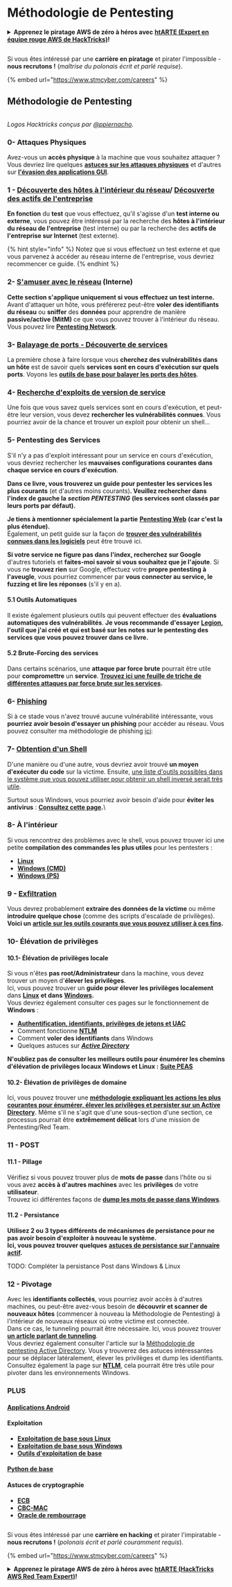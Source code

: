 # Méthodologie de Pentesting

<details>

<summary><strong>Apprenez le piratage AWS de zéro à héros avec</strong> <a href="https://training.hacktricks.xyz/courses/arte"><strong>htARTE (Expert en équipe rouge AWS de HackTricks)</strong></a><strong>!</strong></summary>

Autres façons de soutenir HackTricks :

* Si vous souhaitez voir votre **entreprise annoncée dans HackTricks** ou **télécharger HackTricks en PDF**, consultez les [**PLANS D'ABONNEMENT**](https://github.com/sponsors/carlospolop) !
* Obtenez le [**swag officiel PEASS & HackTricks**](https://peass.creator-spring.com)
* Découvrez [**La famille PEASS**](https://opensea.io/collection/the-peass-family), notre collection exclusive de [**NFT**](https://opensea.io/collection/the-peass-family)
* **Rejoignez le** 💬 [**groupe Discord**](https://discord.gg/hRep4RUj7f) ou le [**groupe Telegram**](https://t.me/peass) ou **suivez-nous** sur **Twitter** 🐦 [**@hacktricks\_live**](https://twitter.com/hacktricks\_live)**.**
* **Partagez vos astuces de piratage en soumettant des PR aux** [**HackTricks**](https://github.com/carlospolop/hacktricks) **et** [**HackTricks Cloud**](https://github.com/carlospolop/hacktricks-cloud) **dépôts GitHub.**

</details>

<figure><img src="../.gitbook/assets/image (1) (1).png" alt=""><figcaption></figcaption></figure>

Si vous êtes intéressé par une **carrière en piratage** et pirater l'impossible - **nous recrutons !** (_maîtrise du polonais écrit et parlé requise_).

{% embed url="https://www.stmcyber.com/careers" %}

## Méthodologie de Pentesting

<figure><img src="../.gitbook/assets/HACKTRICKS-logo.svg" alt=""><figcaption></figcaption></figure>

_Logos Hacktricks conçus par_ [_@ppiernacho_](https://www.instagram.com/ppieranacho/)_._

### 0- Attaques Physiques

Avez-vous un **accès physique** à la machine que vous souhaitez attaquer ? Vous devriez lire quelques [**astuces sur les attaques physiques**](../hardware-physical-access/physical-attacks.md) et d'autres sur [**l'évasion des applications GUI**](../hardware-physical-access/escaping-from-gui-applications.md).

### 1 - [Découverte des hôtes à l'intérieur du réseau](pentesting-network/#discovering-hosts)/ [Découverte des actifs de l'entreprise](external-recon-methodology/)

**En fonction** du **test** que vous effectuez, qu'il s'agisse d'un **test interne ou externe**, vous pouvez être intéressé par la recherche des **hôtes à l'intérieur du réseau de l'entreprise** (test interne) ou par la recherche des **actifs de l'entreprise sur Internet** (test externe).

{% hint style="info" %}
Notez que si vous effectuez un test externe et que vous parvenez à accéder au réseau interne de l'entreprise, vous devriez recommencer ce guide.
{% endhint %}

### **2-** [**S'amuser avec le réseau**](pentesting-network/) **(Interne)**

**Cette section s'applique uniquement si vous effectuez un test interne.**\
Avant d'attaquer un hôte, vous préférerez peut-être **voler des identifiants** **du réseau** ou **sniffer** des **données** pour apprendre de manière **passive/active (MitM)** ce que vous pouvez trouver à l'intérieur du réseau. Vous pouvez lire [**Pentesting Network**](pentesting-network/#sniffing).

### 3- [Balayage de ports - Découverte de services](pentesting-network/#scanning-hosts)

La première chose à faire lorsque vous **cherchez des vulnérabilités dans un hôte** est de savoir quels **services sont en cours d'exécution sur quels ports**. Voyons les [**outils de base pour balayer les ports des hôtes**](pentesting-network/#scanning-hosts).

### **4-** [Recherche d'exploits de version de service](search-exploits.md)

Une fois que vous savez quels services sont en cours d'exécution, et peut-être leur version, vous devez **rechercher les vulnérabilités connues**. Vous pourriez avoir de la chance et trouver un exploit pour obtenir un shell...

### **5-** Pentesting des Services

S'il n'y a pas d'exploit intéressant pour un service en cours d'exécution, vous devriez rechercher les **mauvaises configurations courantes dans chaque service en cours d'exécution**.

**Dans ce livre, vous trouverez un guide pour pentester les services les plus courants** (et d'autres moins courants)**. Veuillez rechercher dans l'index de gauche la** _**section PENTESTING**_ **(les services sont classés par leurs ports par défaut).**

**Je tiens à mentionner spécialement la partie** [**Pentesting Web**](../network-services-pentesting/pentesting-web/) **(car c'est la plus étendue).**\
Également, un petit guide sur la façon de [**trouver des vulnérabilités connues dans les logiciels**](search-exploits.md) peut être trouvé ici.

**Si votre service ne figure pas dans l'index, recherchez sur Google** d'autres tutoriels et **faites-moi savoir si vous souhaitez que je l'ajoute**. Si vous ne **trouvez rien** sur Google, effectuez votre **propre pentesting à l'aveugle**, vous pourriez commencer par **vous connecter au service, le fuzzing et lire les réponses** (s'il y en a).

#### 5.1 Outils Automatiques

Il existe également plusieurs outils qui peuvent effectuer des **évaluations automatiques des vulnérabilités**. **Je vous recommande d'essayer** [**Legion**](https://github.com/carlospolop/legion)**, l'outil que j'ai créé et qui est basé sur les notes sur le pentesting des services que vous pouvez trouver dans ce livre.**

#### **5.2 Brute-Forcing des services**

Dans certains scénarios, une **attaque par force brute** pourrait être utile pour **compromettre** un **service**. [**Trouvez ici une feuille de triche de différentes attaques par force brute sur les services**](brute-force.md)**.**

### 6- [Phishing](phishing-methodology/)

Si à ce stade vous n'avez trouvé aucune vulnérabilité intéressante, vous **pourriez avoir besoin d'essayer un phishing** pour accéder au réseau. Vous pouvez consulter ma méthodologie de phishing [ici](phishing-methodology/):

### **7-** [**Obtention d'un Shell**](shells/)

D'une manière ou d'une autre, vous devriez avoir trouvé **un moyen d'exécuter du code** sur la victime. Ensuite, [une liste d'outils possibles dans le système que vous pouvez utiliser pour obtenir un shell inversé serait très utile](shells/).

Surtout sous Windows, vous pourriez avoir besoin d'aide pour **éviter les antivirus** : [**Consultez cette page**](../windows-hardening/av-bypass.md)**.**\\

### 8- À l'intérieur

Si vous rencontrez des problèmes avec le shell, vous pouvez trouver ici une petite **compilation des commandes les plus utiles** pour les pentesters :

* [**Linux**](../linux-hardening/useful-linux-commands.md)
* [**Windows (CMD)**](../windows-hardening/basic-cmd-for-pentesters.md)
* [**Windows (PS)**](../windows-hardening/basic-powershell-for-pentesters/)

### **9 -** [**Exfiltration**](exfiltration.md)

Vous devrez probablement **extraire des données de la victime** ou même **introduire quelque chose** (comme des scripts d'escalade de privilèges). **Voici un** [**article sur les outils courants que vous pouvez utiliser à ces fins**](exfiltration.md)**.**
### **10- Élévation de privilèges**

#### **10.1- Élévation de privilèges locale**

Si vous n'êtes **pas root/Administrateur** dans la machine, vous devez trouver un moyen d'**élever les privilèges**.\
Ici, vous pouvez trouver un **guide pour élever les privilèges localement** dans [**Linux**](../linux-hardening/privilege-escalation/) **et dans** [**Windows**](../windows-hardening/windows-local-privilege-escalation/)**.**\
Vous devriez également consulter ces pages sur le fonctionnement de **Windows** :

* [**Authentification, identifiants, privilèges de jetons et UAC**](../windows-hardening/authentication-credentials-uac-and-efs/)
* Comment fonctionne [**NTLM**](../windows-hardening/ntlm/)
* Comment **voler des identifiants** dans Windows
* Quelques astuces sur [_**Active Directory**_](../windows-hardening/active-directory-methodology/)

**N'oubliez pas de consulter les meilleurs outils pour énumérer les chemins d'élévation de privilèges locaux Windows et Linux :** [**Suite PEAS**](https://github.com/carlospolop/privilege-escalation-awesome-scripts-suite)

#### **10.2- Élévation de privilèges de domaine**

Ici, vous pouvez trouver une [**méthodologie expliquant les actions les plus courantes pour énumérer, élever les privilèges et persister sur un Active Directory**](../windows-hardening/active-directory-methodology/). Même s'il ne s'agit que d'une sous-section d'une section, ce processus pourrait être **extrêmement délicat** lors d'une mission de Pentesting/Red Team.

### 11 - POST

#### **11.1 - Pillage**

Vérifiez si vous pouvez trouver plus de **mots de passe** dans l'hôte ou si vous avez **accès à d'autres machines** avec les **privilèges** de votre **utilisateur**.\
Trouvez ici différentes façons de [**dump les mots de passe dans Windows**](https://github.com/carlospolop/hacktricks/blob/master/generic-methodologies-and-resources/broken-reference/README.md).

#### 11.2 - Persistance

**Utilisez 2 ou 3 types différents de mécanismes de persistance pour ne pas avoir besoin d'exploiter à nouveau le système.**\
**Ici, vous pouvez trouver quelques** [**astuces de persistance sur l'annuaire actif**](../windows-hardening/active-directory-methodology/#persistence)**.**

TODO: Compléter la persistance Post dans Windows & Linux

### 12 - Pivotage

Avec les **identifiants collectés**, vous pourriez avoir accès à d'autres machines, ou peut-être avez-vous besoin de **découvrir et scanner de nouveaux hôtes** (commencer à nouveau la Méthodologie de Pentesting) à l'intérieur de nouveaux réseaux où votre victime est connectée.\
Dans ce cas, le tunneling pourrait être nécessaire. Ici, vous pouvez trouver [**un article parlant de tunneling**](tunneling-and-port-forwarding.md).\
Vous devriez également consulter l'article sur la [Méthodologie de pentesting Active Directory](../windows-hardening/active-directory-methodology/). Vous y trouverez des astuces intéressantes pour se déplacer latéralement, élever les privilèges et dump les identifiants.\
Consultez également la page sur [**NTLM**](../windows-hardening/ntlm/), cela pourrait être très utile pour pivoter dans les environnements Windows.

### PLUS

#### [Applications Android](../mobile-pentesting/android-app-pentesting/)

#### **Exploitation**

* [**Exploitation de base sous Linux**](../binary-exploitation/linux-exploiting-basic-esp.md)
* [**Exploitation de base sous Windows**](../binary-exploitation/windows-exploiting-basic-guide-oscp-lvl.md)
* [**Outils d'exploitation de base**](../binary-exploitation/basic-binary-exploitation-methodology/tools/)

#### [**Python de base**](python/)

#### **Astuces de cryptographie**

* [**ECB**](../crypto-and-stego/electronic-code-book-ecb.md)
* [**CBC-MAC**](../crypto-and-stego/cipher-block-chaining-cbc-mac-priv.md)
* [**Oracle de rembourrage**](../crypto-and-stego/padding-oracle-priv.md)

<figure><img src="../.gitbook/assets/image (1) (1).png" alt=""><figcaption></figcaption></figure>

Si vous êtes intéressé par une **carrière en hacking** et pirater l'impiratable - **nous recrutons !** (_polonais écrit et parlé couramment requis_).

{% embed url="https://www.stmcyber.com/careers" %}

<details>

<summary><strong>Apprenez le piratage AWS de zéro à héros avec</strong> <a href="https://training.hacktricks.xyz/courses/arte"><strong>htARTE (HackTricks AWS Red Team Expert)</strong></a><strong>!</strong></summary>

Autres façons de soutenir HackTricks :

* Si vous souhaitez voir votre **entreprise annoncée dans HackTricks** ou **télécharger HackTricks en PDF**, consultez les [**PLANS D'ABONNEMENT**](https://github.com/sponsors/carlospolop)!
* Obtenez le [**swag officiel PEASS & HackTricks**](https://peass.creator-spring.com)
* Découvrez [**The PEASS Family**](https://opensea.io/collection/the-peass-family), notre collection exclusive de [**NFTs**](https://opensea.io/collection/the-peass-family)
* **Rejoignez le** 💬 [**groupe Discord**](https://discord.gg/hRep4RUj7f) ou le [**groupe Telegram**](https://t.me/peass) ou **suivez-nous** sur **Twitter** 🐦 [**@hacktricks\_live**](https://twitter.com/hacktricks\_live)**.**
* **Partagez vos astuces de piratage en soumettant des PR aux** [**HackTricks**](https://github.com/carlospolop/hacktricks) et [**HackTricks Cloud**](https://github.com/carlospolop/hacktricks-cloud) github repos.

</details>
